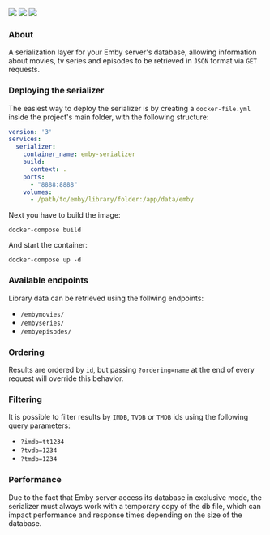 ![](https://img.shields.io/badge/Python-3.8+-blue)
![](https://img.shields.io/badge/Django-3.2-blue)
![](https://img.shields.io/badge/djangorestframework-3.12-blue)

### About

A serialization layer for your Emby server's database, allowing information about movies, tv series and episodes to be
retrieved in `JSON` format via `GET` requests.

### Deploying the serializer

The easiest way to deploy the serializer is by creating a `docker-file.yml` inside the project's main folder, with the
following structure:

```yaml
version: '3'
services:
  serializer:
    container_name: emby-serializer
    build:
      context: .
    ports:
      - "8888:8888"
    volumes:
      - /path/to/emby/library/folder:/app/data/emby
```

Next you have to build the image:
```shell
docker-compose build
```

And start the container:
```shell
docker-compose up -d
```

### Available endpoints

Library data can be retrieved using the follwing endpoints:

* `/embymovies/`
* `/embyseries/`
* `/embyepisodes/`

### Ordering

Results are ordered by `id`, but passing `?ordering=name` at the end of every request will override this behavior.

### Filtering

It is possible to filter results by `IMDB`, `TVDB` or `TMDB` ids using the following query parameters:

* `?imdb=tt1234`
* `?tvdb=1234`
* `?tmdb=1234`

### Performance

Due to the fact that Emby server access its database in exclusive mode, the serializer must always work with a
temporary copy of the db file, which can impact performance and response times depending on the size of the database.